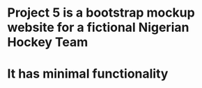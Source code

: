# Project 5 is a bootstrap mockup website for a fictional Nigerian Hockey Team #
# It has minimal functionality #
